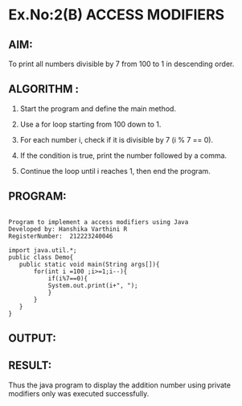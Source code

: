# Ex.No:2(B) ACCESS MODIFIERS

## AIM:
To print all numbers divisible by 7 from 100 to 1 in descending order.

## ALGORITHM :
1. Start the program and define the main method.

2. Use a for loop starting from 100 down to 1.

3. For each number i, check if it is divisible by 7 (i % 7 == 0).

4. If the condition is true, print the number followed by a comma.

5. Continue the loop until i reaches 1, then end the program.
## PROGRAM:
 ```

Program to implement a access modifiers using Java
Developed by: Hanshika Varthini R
RegisterNumber:  212223240046

import java.util.*;
public class Demo{
    public static void main(String args[]){
        for(int i =100 ;i>=1;i--){
            if(i%7==0){
            System.out.print(i+", ");
            }
        }
    }
}

```

## OUTPUT:



## RESULT:
Thus the java program to display the addition number using private modifiers only was executed successfully.


